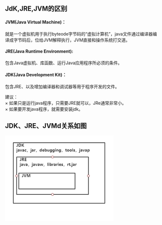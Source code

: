 
## JdK,JRE,JVM的区别  
#### JVM(Java Virtual Machine)：  
就是一个虚拟机用于执行byteode字节码的“虚拟计算机”，java文件通过编译器编译成字节码后，位给JVM解释执行，JVM直接和操作系统打交道。     

#### JRE(Java Runtime Environment):  
包含Java虚拟机、库函数、运行Java应用程序所必须的条件。    

#### JDK(Java Development Kit)：  
包含JRE、以及增加编译器和调试器等用于程序开发的文件。  

建议：  
× 如果只是运行java程序，只需要JRE就可以，JRe通常非常小。  
× 如果要开发java程序，就需要安装jdk。  

## JDK、JRE、JVMd关系如图
![](https://github.com/zhoumengyuan/JavaBasic/blob/master/src/img/jdk%EF%BC%8Cjre%EF%BC%8Cjvm.png)
